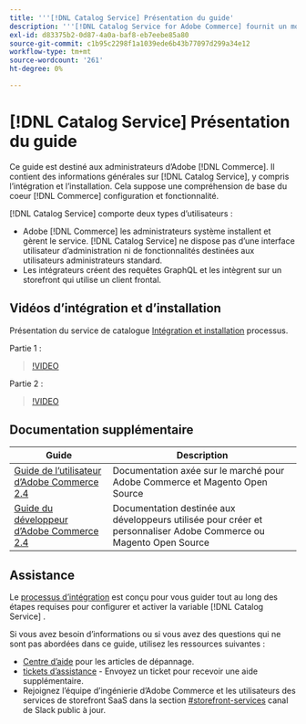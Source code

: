 ```yaml
---
title: '''[!DNL Catalog Service] Présentation du guide'
description: '''[!DNL Catalog Service for Adobe Commerce] fournit un moyen de récupérer le contenu des pages d’affichage de produit et des pages de liste de produits plus rapidement que les requêtes GraphQL natives d’Adobe Commerce."'
exl-id: d83375b2-0d87-4a0a-baf8-eb7eebe85a80
source-git-commit: c1b95c2298f1a1039ede6b43b77097d299a34e12
workflow-type: tm+mt
source-wordcount: '261'
ht-degree: 0%

---
```


# [!DNL Catalog Service] Présentation du guide

Ce guide est destiné aux administrateurs d’Adobe [!DNL Commerce]. Il contient des informations générales sur [!DNL Catalog Service], y compris l’intégration et l’installation. Cela suppose une compréhension de base du coeur [!DNL Commerce] configuration et fonctionnalité.

[!DNL Catalog Service] comporte deux types d’utilisateurs :

* Adobe [!DNL Commerce] les administrateurs système installent et gèrent le service. [!DNL Catalog Service] ne dispose pas d’une interface utilisateur d’administration ni de fonctionnalités destinées aux utilisateurs administrateurs standard.
* Les intégrateurs créent des requêtes GraphQL et les intègrent sur un storefront qui utilise un client frontal.

## Vidéos d’intégration et d’installation

Présentation du service de catalogue [Intégration et installation](https://experienceleague.adobe.com/docs/commerce-merchant-services/catalog-service/installation.html) processus.

Partie 1 :

>[!VIDEO](https://video.tv.adobe.com/v/3415599)

Partie 2 :

>[!VIDEO](https://video.tv.adobe.com/v/3415600)

## Documentation supplémentaire

| Guide | Description |
|------ | ----------- |
| [Guide de l’utilisateur d’Adobe Commerce 2.4](https://experienceleague.adobe.com/docs/commerce.html) | Documentation axée sur le marché pour Adobe Commerce et Magento Open Source |
| [Guide du développeur d’Adobe Commerce 2.4](https://developer.adobe.com/commerce/docs) | Documentation destinée aux développeurs utilisée pour créer et personnaliser Adobe Commerce ou Magento Open Source |

## Assistance

Le [processus d’intégration](https://experienceleague.adobe.com/docs/commerce-merchant-services/catalog-service/installation.html) est conçu pour vous guider tout au long des étapes requises pour configurer et activer la variable [!DNL Catalog Service] .

Si vous avez besoin d’informations ou si vous avez des questions qui ne sont pas abordées dans ce guide, utilisez les ressources suivantes :

* [Centre d’aide](https://experienceleague.adobe.com/docs/commerce-knowledge-base/kb/overview.html) pour les articles de dépannage.
* [tickets d’assistance](https://experienceleague.adobe.com/docs/commerce-knowledge-base/kb/help-center-guide/magento-help-center-user-guide.html#submit-ticket) - Envoyez un ticket pour recevoir une aide supplémentaire.
* Rejoignez l’équipe d’ingénierie d’Adobe Commerce et les utilisateurs des services de storefront SaaS dans la section [#storefront-services](https://magentocommeng.slack.com/archives/C03HVPG8RS4) canal de Slack public à jour.

